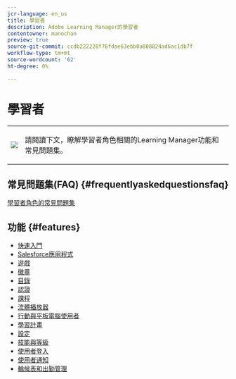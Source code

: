 ```yaml
---
jcr-language: en_us
title: 學習者
description: Adobe Learning Manager的學習者
contentowner: manochan
preview: true
source-git-commit: ccdb222228f76fdae63ebb0a808824ad6ac1db7f
workflow-type: tm+mt
source-wordcount: '62'
ht-degree: 0%

---
```




# 學習者

<table> 
 <tbody>
  <tr> 
   <td><img src="assets/learner2.png"></td> 
   <td><p>請閱讀下文，瞭解學習者角色相關的Learning Manager功能和常見問題集。 </p></td> 
  </tr> 
 </tbody>
</table>

## 常見問題集(FAQ) {#frequentlyaskedquestionsfaq}

[學習者角色的常見問題集](learners/frequently-asked-questions-for-learners.md)

## 功能 {#features}

* [快速入門](learners/feature-summary/getting-started-learner.md)
* [Salesforce應用程式](learners/feature-summary/sfdc-app.md)
* [遊戲](learners/feature-summary/gamification.md)
* [徽章](learners/feature-summary/badges.md)
* [目錄](learners/feature-summary/catalogs.md)
* [認證](learners/feature-summary/certifications.md)
* [課程](learners/feature-summary/courses.md)
* [流體播放器](learners/feature-summary/fluidic-player.md)
* [行動與平板電腦使用者](learners/feature-summary/ipad-android-tablet-users.md)
* [學習計畫](learners/feature-summary/learning-programs.md)
* [設定](learners/feature-summary/settings.md)
* [技能與等級](learners/feature-summary/skills-levels.md)
* [使用者登入](learners/feature-summary/user-login.md)
* [使用者通知](learners/feature-summary/user-notifications.md)
* [輪候表和出勤管理](learners/feature-summary/waitlist-attendance-management.md)
